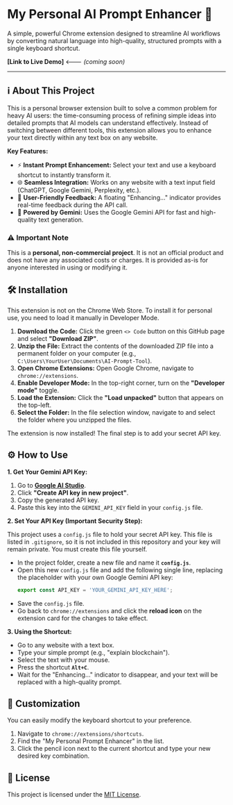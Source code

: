 # My Personal AI Prompt Enhancer 🚀

A simple, powerful Chrome extension designed to streamline AI workflows by converting natural language into high-quality, structured prompts with a single keyboard shortcut.

**[Link to Live Demo]** <--- *(coming soon)*


---

## ℹ️ About This Project

This is a personal browser extension built to solve a common problem for heavy AI users: the time-consuming process of refining simple ideas into detailed prompts that AI models can understand effectively. Instead of switching between different tools, this extension allows you to enhance your text directly within any text box on any website.

**Key Features:**
* ⚡ **Instant Prompt Enhancement:** Select your text and use a keyboard shortcut to instantly transform it.
* 🌐 **Seamless Integration:** Works on any website with a text input field (ChatGPT, Google Gemini, Perplexity, etc.).
* 💬 **User-Friendly Feedback:** A floating "Enhancing..." indicator provides real-time feedback during the API call.
* 🧠 **Powered by Gemini:** Uses the Google Gemini API for fast and high-quality text generation.

### ⚠️ Important Note

This is a **personal, non-commercial project**. It is not an official product and does not have any associated costs or charges. It is provided as-is for anyone interested in using or modifying it.

## 🛠️ Installation

This extension is not on the Chrome Web Store. To install it for personal use, you need to load it manually in Developer Mode.

1.  **Download the Code:** Click the green `<> Code` button on this GitHub page and select **"Download ZIP"**.
2.  **Unzip the File:** Extract the contents of the downloaded ZIP file into a permanent folder on your computer (e.g., `C:\Users\YourUser\Documents\AI-Prompt-Tool`).
3.  **Open Chrome Extensions:** Open Google Chrome, navigate to `chrome://extensions`.
4.  **Enable Developer Mode:** In the top-right corner, turn on the **"Developer mode"** toggle.
5.  **Load the Extension:** Click the **"Load unpacked"** button that appears on the top-left.
6.  **Select the Folder:** In the file selection window, navigate to and select the folder where you unzipped the files.

The extension is now installed! The final step is to add your secret API key.

## ⚙️ How to Use
**1. Get Your Gemini API Key:**

1.  Go to **[Google AI Studio](https://aistudio.google.com/app/apikey)**.
2.  Click **"Create API key in new project"**.
3.  Copy the generated API key.
4.  Paste this key into the `GEMINI_API_KEY` field in your `config.js` file.


**2. Set Your API Key (Important Security Step):**

This project uses a `config.js` file to hold your secret API key. This file is listed in `.gitignore`, so it is not included in this repository and your key will remain private. You must create this file yourself.

* In the project folder, create a new file and name it **`config.js`**.
* Open this new `config.js` file and add the following single line, replacing the placeholder with your own Google Gemini API key:
    ```javascript
    export const API_KEY = 'YOUR_GEMINI_API_KEY_HERE';
    ```
* Save the `config.js` file.
* Go back to `chrome://extensions` and click the **reload icon** on the extension card for the changes to take effect.

**3. Using the Shortcut:**

* Go to any website with a text box.
* Type your simple prompt (e.g., "explain blockchain").
* Select the text with your mouse.
* Press the shortcut **`Alt+C`**.
* Wait for the "Enhancing..." indicator to disappear, and your text will be replaced with a high-quality prompt.

## 🔧 Customization

You can easily modify the keyboard shortcut to your preference.

1.  Navigate to `chrome://extensions/shortcuts`.
2.  Find the "My Personal Prompt Enhancer" in the list.
3.  Click the pencil icon next to the current shortcut and type your new desired key combination.
## 📄 License

This project is licensed under the [MIT License](LICENSE).
